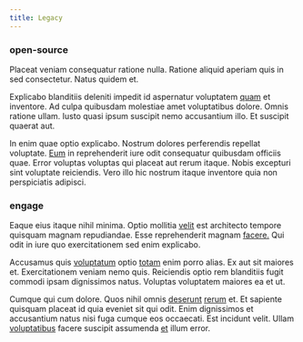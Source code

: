 ```yaml
---
title: Legacy
---
```


### open-source

Placeat veniam consequatur ratione nulla. Ratione aliquid aperiam quis in sed consectetur. Natus quidem et.

Explicabo blanditiis deleniti impedit id aspernatur voluptatem [quam](/earum/et/logistical_cambridgeshire_maroon.md) et inventore. Ad culpa quibusdam molestiae amet voluptatibus dolore. Omnis ratione ullam. Iusto quasi ipsum suscipit nemo accusantium illo. Et suscipit quaerat aut.

In enim quae optio explicabo. Nostrum dolores perferendis repellat voluptate. [Eum](/dolore/odio/dignissimos/mint_green.md) in reprehenderit iure odit consequatur quibusdam officiis quae. Error voluptas voluptas qui placeat aut rerum itaque. Nobis excepturi sint voluptate reiciendis. Vero illo hic nostrum itaque inventore quia non perspiciatis adipisci.

### engage

Eaque eius itaque nihil minima. Optio mollitia [velit](/earum/quo/dolorem/ergonomic_wooden_cheese_oklahoma.md) est architecto tempore quisquam magnam repudiandae. Esse reprehenderit magnam [facere.](/dolore/odio/dignissimos/ut/invoice_envisioneer.md) Qui odit in iure quo exercitationem sed enim explicabo.

Accusamus quis [voluptatum](/eos/est/ut/netherlands_antilles.md) optio [totam](/facere/temporibus/adipisci/molestias/withdrawal.md) enim porro alias. Ex aut sit maiores et. Exercitationem veniam nemo quis. Reiciendis optio rem blanditiis fugit commodi ipsam dignissimos natus. Voluptas voluptatem maiores ea et ut.

Cumque qui cum dolore. Quos nihil omnis [deserunt](/dolore/odio/dignissimos/ut/invoice_envisioneer.md) [rerum](/voluptate/payment_up_sized.md) et. Et sapiente quisquam placeat id quia eveniet sit qui odit. Enim dignissimos et accusantium natus nisi fuga cumque eos occaecati. Est incidunt velit. Ullam [voluptatibus](/facere/temporibus/adipisci/credit_card_account.md) facere suscipit assumenda [et](/eos/est/autem/baby__tools_&_kids_silver_drive.md) illum error.
